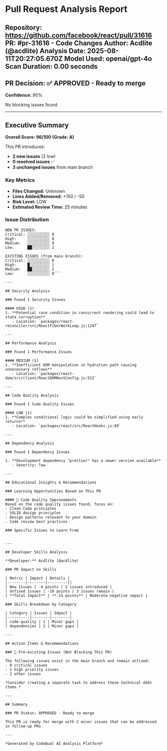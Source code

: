 # Pull Request Analysis Report

**Repository:** https://github.com/facebook/react/pull/31616
**PR:** #pr-31616 - Code Changes
**Author:** Acdlite (@acdlite)
**Analysis Date:** 2025-08-11T20:27:05.670Z
**Model Used:** openai/gpt-4o
**Scan Duration:** 0.00 seconds
---

## PR Decision: ✅ APPROVED - Ready to merge

**Confidence:** 90%

No blocking issues found

---

## Executive Summary

**Overall Score: 96/100 (Grade: A)**

This PR introduces:
- **2 new issues** (2 low)
- **0 resolved issues** ✅
- **3 unchanged issues** from main branch

### Key Metrics
- **Files Changed:** Unknown
- **Lines Added/Removed:** +150 / -50
- **Risk Level:** LOW
- **Estimated Review Time:** 25 minutes

### Issue Distribution
```
NEW PR ISSUES:
Critical: ░░░░░░░░░░ 0
High:     ░░░░░░░░░░ 0
Medium:   ░░░░░░░░░░ 0
Low:      ██░░░░░░░░ 2

EXISTING ISSUES (from main branch):
Critical: ░░░░░░░░░░ 0
High:     █░░░░░░░░░ 1
Medium:   ██░░░░░░░░ 2
Low:      ░░░░░░░░░░ 0```

---

## Security Analysis

### Found 1 Security Issues

#### HIGH (1)
1. **Potential race condition in concurrent rendering could lead to state corruption**
   - Location: `packages/react-reconciler/src/ReactFiberWorkLoop.js:1247`

---

## Performance Analysis

### Found 1 Performance Issues

#### MEDIUM (1)
1. **Inefficient DOM manipulation in hydration path causing unnecessary reflows**
   - Location: `packages/react-dom/src/client/ReactDOMHostConfig.js:523`

---

## Code Quality Analysis

### Found 1 Code Quality Issues

#### LOW (1)
1. **Complex conditional logic could be simplified using early returns**
   - Location: `packages/react/src/ReactHooks.js:89`

---

## Dependency Analysis

### Found 1 Dependency Issues

1. **Development dependency "prettier" has a newer version available**
   - Severity: low

---

## Educational Insights & Recommendations

### Learning Opportunities Based on This PR

#### 📝 Code Quality Improvements
Based on the code quality issues found, focus on:
- Clean Code principles
- SOLID design principles
- Design patterns relevant to your domain
- Code review best practices

### Specific Issues to Learn From


---

## Developer Skills Analysis

**Developer:** Acdlite (@acdlite)

### PR Impact on Skills

| Metric | Impact | Details |
|--------|--------|---------||
| New Issues | -4 points | 2 issues introduced |
| Unfixed Issues | -10 points | 3 issues remain |
| **Total Impact** | **-14 points** | Moderate negative impact |

### Skills Breakdown by Category

| Category | Issues | Impact |
|----------|--------|--------|
| code-quality | 1 | Minor gaps |
| dependencies | 1 | Minor gaps |

---

## Action Items & Recommendations

### 📌 Pre-existing Issues (Not Blocking This PR)

The following issues exist in the main branch and remain unfixed:
- 0 critical issues
- 1 high priority issues
- 2 other issues

*Consider creating a separate task to address these technical debt items.*

---

## Summary

### PR Status: APPROVED - Ready to merge

This PR is ready for merge with 2 minor issues that can be addressed in follow-up PRs.

---

*Generated by CodeQual AI Analysis Platform*

